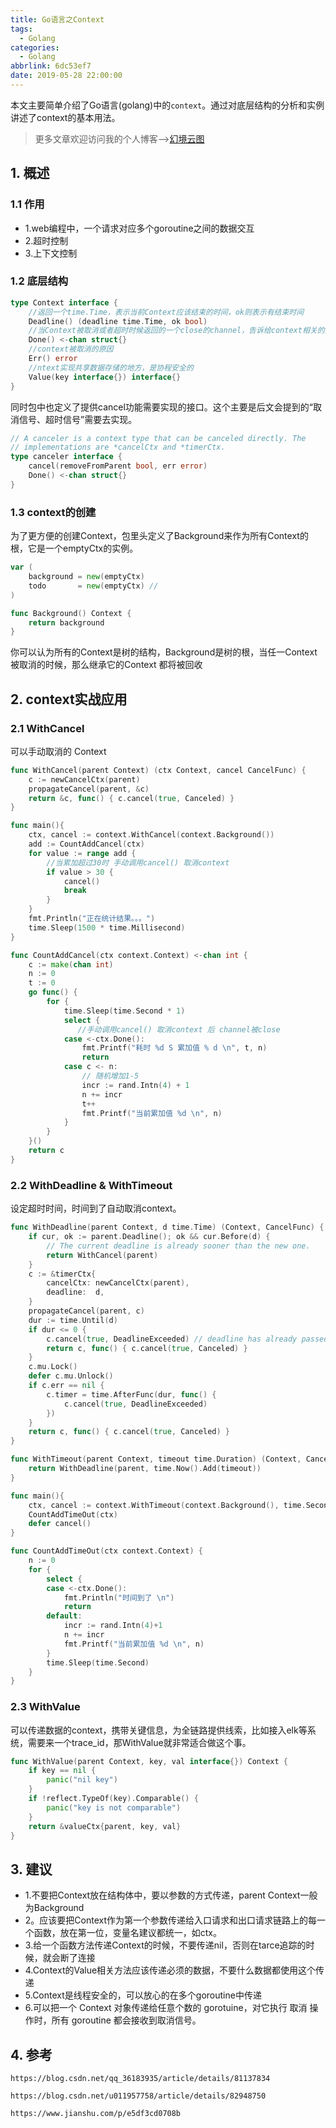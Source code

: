 ```yaml
---
title: Go语言之Context
tags:
  - Golang
categories:
  - Golang
abbrlink: 6dc53ef7
date: 2019-05-28 22:00:00
---
```


本文主要简单介绍了Go语言(golang)中的`context`。通过对底层结构的分析和实例讲述了context的基本用法。

<!--more-->

> 更多文章欢迎访问我的个人博客-->[幻境云图](https://www.lixueduan.com/)

## 1. 概述

### 1.1 作用

- 1.web编程中，一个请求对应多个goroutine之间的数据交互
- 2.超时控制
- 3.上下文控制

### 1.2 底层结构

```go
type Context interface {
    //返回一个time.Time，表示当前Context应该结束的时间，ok则表示有结束时间
    Deadline() (deadline time.Time, ok bool)
    //当Context被取消或者超时时候返回的一个close的channel，告诉给context相关的函数要停止当前工作然后返回了。(这个有点像全局广播)
    Done() <-chan struct{}
    //context被取消的原因
    Err() error
    //ntext实现共享数据存储的地方，是协程安全的
    Value(key interface{}) interface{}
}
```

同时包中也定义了提供cancel功能需要实现的接口。这个主要是后文会提到的“取消信号、超时信号”需要去实现。

```go
// A canceler is a context type that can be canceled directly. The
// implementations are *cancelCtx and *timerCtx.
type canceler interface {
	cancel(removeFromParent bool, err error)
	Done() <-chan struct{}
}

```

### 1.3 context的创建

为了更方便的创建Context，包里头定义了Background来作为所有Context的根，它是一个emptyCtx的实例。

```go
var (
    background = new(emptyCtx)
    todo       = new(emptyCtx) // 
)

func Background() Context {
    return background
}
```

你可以认为所有的Context是树的结构，Background是树的根，当任一Context被取消的时候，那么继承它的Context 都将被回收

## 2. context实战应用

### 2.1 WithCancel

可以手动取消的 Context

```go
func WithCancel(parent Context) (ctx Context, cancel CancelFunc) {
	c := newCancelCtx(parent)
	propagateCancel(parent, &c)
	return &c, func() { c.cancel(true, Canceled) }
}
```

```go
func main(){
    ctx, cancel := context.WithCancel(context.Background())
	add := CountAddCancel(ctx)
	for value := range add {
        //当累加超过30时 手动调用cancel() 取消context
		if value > 30 {
			cancel()
			break
		}
	}
	fmt.Println("正在统计结果。。。")
	time.Sleep(1500 * time.Millisecond)
}

func CountAddCancel(ctx context.Context) <-chan int {
	c := make(chan int)
	n := 0
	t := 0
	go func() {
		for {
			time.Sleep(time.Second * 1)
			select {
               //手动调用cancel() 取消context 后 channel被close
			case <-ctx.Done():
				fmt.Printf("耗时 %d S 累加值 % d \n", t, n)
                return
			case c <- n:
				// 随机增加1-5
				incr := rand.Intn(4) + 1
				n += incr
				t++
				fmt.Printf("当前累加值 %d \n", n)
			}
		}
	}()
	return c
}
```

### 2.2 WithDeadline & WithTimeout

设定超时时间，时间到了自动取消context。

```go
func WithDeadline(parent Context, d time.Time) (Context, CancelFunc) {
	if cur, ok := parent.Deadline(); ok && cur.Before(d) {
		// The current deadline is already sooner than the new one.
		return WithCancel(parent)
	}
	c := &timerCtx{
		cancelCtx: newCancelCtx(parent),
		deadline:  d,
	}
	propagateCancel(parent, c)
	dur := time.Until(d)
	if dur <= 0 {
		c.cancel(true, DeadlineExceeded) // deadline has already passed
		return c, func() { c.cancel(true, Canceled) }
	}
	c.mu.Lock()
	defer c.mu.Unlock()
	if c.err == nil {
		c.timer = time.AfterFunc(dur, func() {
			c.cancel(true, DeadlineExceeded)
		})
	}
	return c, func() { c.cancel(true, Canceled) }
}

func WithTimeout(parent Context, timeout time.Duration) (Context, CancelFunc) {
	return WithDeadline(parent, time.Now().Add(timeout))
}

```



```go
func main(){
 	ctx, cancel := context.WithTimeout(context.Background(), time.Second*10)
	CountAddTimeOut(ctx)
	defer cancel()
}

func CountAddTimeOut(ctx context.Context) {
	n := 0
	for {
		select {
		case <-ctx.Done():
			fmt.Println("时间到了 \n")
			return
		default:
			incr := rand.Intn(4)+1
			n += incr
			fmt.Printf("当前累加值 %d \n", n)
		}
		time.Sleep(time.Second)
	}
}
```

### 2.3 WithValue

可以传递数据的context，携带关键信息，为全链路提供线索，比如接入elk等系统，需要来一个trace_id，那WithValue就非常适合做这个事。

```go
func WithValue(parent Context, key, val interface{}) Context {
	if key == nil {
		panic("nil key")
	}
	if !reflect.TypeOf(key).Comparable() {
		panic("key is not comparable")
	}
	return &valueCtx{parent, key, val}
}
```

## 3. 建议

- 1.不要把Context放在结构体中，要以参数的方式传递，parent Context一般为Background
- 2。应该要把Context作为第一个参数传递给入口请求和出口请求链路上的每一个函数，放在第一位，变量名建议都统一，如ctx。
- 3.给一个函数方法传递Context的时候，不要传递nil，否则在tarce追踪的时候，就会断了连接
- 4.Context的Value相关方法应该传递必须的数据，不要什么数据都使用这个传递
- 5.Context是线程安全的，可以放心的在多个goroutine中传递
- 6.可以把一个 Context 对象传递给任意个数的 gorotuine，对它执行 取消 操作时，所有 goroutine 都会接收到取消信号。

## 4. 参考

`https://blog.csdn.net/qq_36183935/article/details/81137834`

`https://blog.csdn.net/u011957758/article/details/82948750`

`https://www.jianshu.com/p/e5df3cd0708b`



